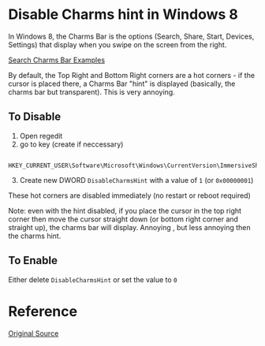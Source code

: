 # Disable Charms hint in Windows 8

In Windows 8, the Charms Bar is the options (Search, Share, Start, Devices, Settings) that display when you swipe on the screen from the right.

[Search Charms Bar Examples](https://www.google.com/search?q=windows+8+charms+bar&source=lnms&tbm=isch&sa=X&ei=_ddCU9ThOuaL0QHCuoHoAw&ved=0CAkQ_AUoAg&biw=1129&bih=572)

By default, the Top Right and Bottom Right corners are a hot corners - if the cursor is placed there, a Charms Bar "hint" is displayed (basically, the charms bar but transparent).  This is very annoying.

## To Disable
1) Open regedit
2) go to key (create if neccessary)
```
        HKEY_CURRENT_USER\Software\Microsoft\Windows\CurrentVersion\ImmersiveShell\EdgeUI
```
3) Create new DWORD `DisableCharmsHint` with a value of `1` (or `0x00000001`)

These hot corners are disabled immediately (no restart or reboot required)

Note: even with the hint disabled, if you place the cursor in the top right corner then move the cursor straight down (or bottom right corner and straight up), the charms bar will display.  Annoying , but less annoying then the charms hint.

## To Enable
Either delete `DisableCharmsHint` or set the value to `0`

# Reference

[Original Source](http://www.askvg.com/how-to-disable-charms-bar-hint-in-windows-8/)

